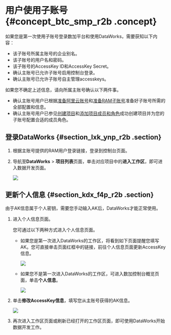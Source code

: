 # 用户使用子账号 {#concept_btc_smp_r2b .concept}

如果您是第一次使用子账号登录数加平台和使用DataWorks，需要获知以下内容：

-   该子账号所属主账号的企业别名。
-   该子账号的用户名和密码。
-   该子账号的AccessKey ID和AccessKey Secret。
-   确认主账号已允许子账号启用控制台登录。
-   确认主账号已允许子账号自主管理accesskeys。

如果您不确定上述信息，请向所属主账号确认以下两件事。

-   确认主账号用户已根据[准备阿里云账号](intl.zh-CN/准备工作/管理员使用云账号/准备阿里云账号.md#)和[准备RAM子账号](intl.zh-CN/准备工作/管理员使用云账号/准备RAM子账号.md#)准备好子账号所需的全部配置和信息。
-   确认主账号用户已参见[创建项目](intl.zh-CN/准备工作/管理员使用云账号/创建项目.md#)和[添加项目成员和角色](intl.zh-CN/准备工作/管理员使用云账号/添加项目成员和角色.md#)成功创建项目并为您的子账号配置合适的成员角色。

## 登录DataWorks {#section_lxk_ynp_r2b .section}

1.  根据主账号提供的RAM用户登录链接，登录到控制台页面。
2.  导航至**DataWorks** \> **项目列表**页面，单击对应项目中的**进入工作区**，即可进入数据开发页面。

    ![](http://static-aliyun-doc.oss-cn-hangzhou.aliyuncs.com/assets/img/16171/15362019938925_zh-CN.png)


## 更新个人信息 {#section_kdx_f4p_r2b .section}

由于AK信息属于个人密钥，需要您手动输入AK后，DataWorks才能正常使用。

1.  进入个人信息页面。

    您可通过以下两种方式进入个人信息页面。

    -   如果您是第一次进入DataWorks的工作区，将看到如下页面提醒您填写AK。您可直接单击页面红框中的链接，前往个人信息页面更新AccessKey信息。

        ![](http://static-aliyun-doc.oss-cn-hangzhou.aliyuncs.com/assets/img/16171/15362019938926_zh-CN.png)

    -   如果您不是第一次进入DataWorks的工作区，可进入数加控制台概览页面，单击**个人信息**。

        ![](http://static-aliyun-doc.oss-cn-hangzhou.aliyuncs.com/assets/img/16171/15362019938927_zh-CN.png)

2.  单击**修改AccessKey信息**，填写您从主账号获得的AK信息。

    ![](http://static-aliyun-doc.oss-cn-hangzhou.aliyuncs.com/assets/img/16171/15362019938928_zh-CN.png)

3.  再次进入工作区页面或刷新已经打开的工作区页面，即可使用DataWorks开始数据开发工作。

